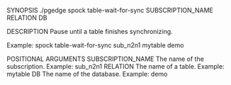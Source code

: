 
SYNOPSIS
    ./pgedge spock table-wait-for-sync SUBSCRIPTION_NAME RELATION DB

DESCRIPTION
    Pause until a table finishes synchronizing. 

Example: spock table-wait-for-sync sub_n2n1 mytable demo

POSITIONAL ARGUMENTS
    SUBSCRIPTION_NAME
        The name of the subscription. Example: sub_n2n1
    RELATION
        The name of a table. Example: mytable
    DB
        The name of the database. Example: demo

